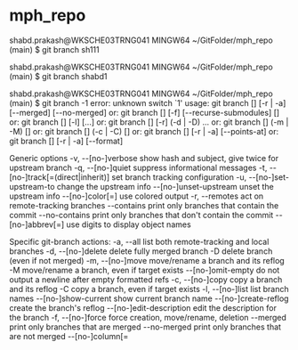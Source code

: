 # mph_repo

shabd.prakash@WKSCHE03TRNG041 MINGW64 ~/GitFolder/mph_repo (main)
$ git branch sh111

shabd.prakash@WKSCHE03TRNG041 MINGW64 ~/GitFolder/mph_repo (main)
$ git branch shabd1

shabd.prakash@WKSCHE03TRNG041 MINGW64 ~/GitFolder/mph_repo (main)
$ git branch -1
error: unknown switch `1'
usage: git branch [<options>] [-r | -a] [--merged] [--no-merged]
   or: git branch [<options>] [-f] [--recurse-submodules] <branch-name> [<start-point>]
   or: git branch [<options>] [-l] [<pattern>...]
   or: git branch [<options>] [-r] (-d | -D) <branch-name>...
   or: git branch [<options>] (-m | -M) [<old-branch>] <new-branch>
   or: git branch [<options>] (-c | -C) [<old-branch>] <new-branch>
   or: git branch [<options>] [-r | -a] [--points-at]
   or: git branch [<options>] [-r | -a] [--format]

Generic options
    -v, --[no-]verbose    show hash and subject, give twice for upstream branch
    -q, --[no-]quiet      suppress informational messages
    -t, --[no-]track[=(direct|inherit)]
                          set branch tracking configuration
    -u, --[no-]set-upstream-to <upstream>
                          change the upstream info
    --[no-]unset-upstream unset the upstream info
    --[no-]color[=<when>] use colored output
    -r, --remotes         act on remote-tracking branches
    --contains <commit>   print only branches that contain the commit
    --no-contains <commit>
                          print only branches that don't contain the commit
    --[no-]abbrev[=<n>]   use <n> digits to display object names

Specific git-branch actions:
    -a, --all             list both remote-tracking and local branches
    -d, --[no-]delete     delete fully merged branch
    -D                    delete branch (even if not merged)
    -m, --[no-]move       move/rename a branch and its reflog
    -M                    move/rename a branch, even if target exists
    --[no-]omit-empty     do not output a newline after empty formatted refs
    -c, --[no-]copy       copy a branch and its reflog
    -C                    copy a branch, even if target exists
    -l, --[no-]list       list branch names
    --[no-]show-current   show current branch name
    --[no-]create-reflog  create the branch's reflog
    --[no-]edit-description
                          edit the description for the branch
    -f, --[no-]force      force creation, move/rename, deletion
    --merged <commit>     print only branches that are merged
    --no-merged <commit>  print only branches that are not merged
    --[no-]column[=<style>]
                          list branches in columns
    --[no-]sort <key>     field name to sort on
    --[no-]points-at <object>
                          print only branches of the object
    -i, --[no-]ignore-case
                          sorting and filtering are case insensitive
    --[no-]recurse-submodules
                          recurse through submodules
    --[no-]format <format>
                          format to use for the output


shabd.prakash@WKSCHE03TRNG041 MINGW64 ~/GitFolder/mph_repo (main)
$ git branch -l
  SP_123
* main
  sh111
  shabd1
  shabd12

shabd.prakash@WKSCHE03TRNG041 MINGW64 ~/GitFolder/mph_repo (main)
$ git checkout SP_123
Switched to branch 'SP_123'

shabd.prakash@WKSCHE03TRNG041 MINGW64 ~/GitFolder/mph_repo (SP_123)
$ ls
First.txt  README.md

shabd.prakash@WKSCHE03TRNG041 MINGW64 ~/GitFolder/mph_repo (SP_123)
$ echo hello>f1.txt

shabd.prakash@WKSCHE03TRNG041 MINGW64 ~/GitFolder/mph_repo (SP_123)
$ git ls-files
First.txt
README.md

shabd.prakash@WKSCHE03TRNG041 MINGW64 ~/GitFolder/mph_repo (SP_123)
$ ls
First.txt  README.md  f1.txt

shabd.prakash@WKSCHE03TRNG041 MINGW64 ~/GitFolder/mph_repo (SP_123)
$ git status
On branch SP_123
Untracked files:
  (use "git add <file>..." to include in what will be committed)
        f1.txt

nothing added to commit but untracked files present (use "git add" to track)

shabd.prakash@WKSCHE03TRNG041 MINGW64 ~/GitFolder/mph_repo (SP_123)
$ git add f1.txt
warning: in the working copy of 'f1.txt', LF will be replaced by CRLF the next time Git touches it

shabd.prakash@WKSCHE03TRNG041 MINGW64 ~/GitFolder/mph_repo (SP_123)
$ git commit -m "creating f1 file"
[SP_123 a19d88d] creating f1 file
 1 file changed, 1 insertion(+)
 create mode 100644 f1.txt

shabd.prakash@WKSCHE03TRNG041 MINGW64 ~/GitFolder/mph_repo (SP_123)
$ git status
On branch SP_123
nothing to commit, working tree clean

shabd.prakash@WKSCHE03TRNG041 MINGW64 ~/GitFolder/mph_repo (SP_123)
$ ls
First.txt  README.md  f1.txt

shabd.prakash@WKSCHE03TRNG041 MINGW64 ~/GitFolder/mph_repo (SP_123)
$ git ls-files
First.txt
README.md
f1.txt

shabd.prakash@WKSCHE03TRNG041 MINGW64 ~/GitFolder/mph_repo (SP_123)
$ git checkout main
Switched to branch 'main'
Your branch is ahead of 'origin/main' by 8 commits.
  (use "git push" to publish your local commits)

shabd.prakash@WKSCHE03TRNG041 MINGW64 ~/GitFolder/mph_repo (main)
$ git ls-files
First.txt
README.md

shabd.prakash@WKSCHE03TRNG041 MINGW64 ~/GitFolder/mph_repo (main)
$ git merge SP_123
Updating feb009a..a19d88d
Fast-forward
 f1.txt | 1 +
 1 file changed, 1 insertion(+)
 create mode 100644 f1.txt

shabd.prakash@WKSCHE03TRNG041 MINGW64 ~/GitFolder/mph_repo (main)
$ git ls-files
First.txt
README.md
f1.txt

shabd.prakash@WKSCHE03TRNG041 MINGW64 ~/GitFolder/mph_repo (main)
$ git checkout sh111
Switched to branch 'sh111'

shabd.prakash@WKSCHE03TRNG041 MINGW64 ~/GitFolder/mph_repo (sh111)
$ echo good morning>f2.txt

shabd.prakash@WKSCHE03TRNG041 MINGW64 ~/GitFolder/mph_repo (sh111)
$ git ls-files
First.txt
README.md

shabd.prakash@WKSCHE03TRNG041 MINGW64 ~/GitFolder/mph_repo (sh111)
$ git add .
warning: in the working copy of 'f2.txt', LF will be replaced by CRLF the next time Git touches it

shabd.prakash@WKSCHE03TRNG041 MINGW64 ~/GitFolder/mph_repo (sh111)
$ git commit -m "adding file"
[sh111 66e5fe6] adding file
 1 file changed, 1 insertion(+)
 create mode 100644 f2.txt

shabd.prakash@WKSCHE03TRNG041 MINGW64 ~/GitFolder/mph_repo (sh111)
$ git ls-files
First.txt
README.md
f2.txt

shabd.prakash@WKSCHE03TRNG041 MINGW64 ~/GitFolder/mph_repo (sh111)
$ git checkout main
Switched to branch 'main'
Your branch is ahead of 'origin/main' by 9 commits.
  (use "git push" to publish your local commits)

shabd.prakash@WKSCHE03TRNG041 MINGW64 ~/GitFolder/mph_repo (main)
$ git merge sh111
Merge made by the 'ort' strategy.
 f2.txt | 1 +
 1 file changed, 1 insertion(+)
 create mode 100644 f2.txt

shabd.prakash@WKSCHE03TRNG041 MINGW64 ~/GitFolder/mph_repo (main)
$ git ls-files
First.txt
README.md
f1.txt
f2.txt

shabd.prakash@WKSCHE03TRNG041 MINGW64 ~/GitFolder/mph_repo (main)
$ git checkout main
Already on 'main'
Your branch is ahead of 'origin/main' by 11 commits.
  (use "git push" to publish your local commits)

shabd.prakash@WKSCHE03TRNG041 MINGW64 ~/GitFolder/mph_repo (main)
$ git branch -a
  SP_123
* main
  sh111
  shabd1
  shabd12
  remotes/origin/main

shabd.prakash@WKSCHE03TRNG041 MINGW64 ~/GitFolder/mph_repo (main)
$ echo First File>first.txt

shabd.prakash@WKSCHE03TRNG041 MINGW64 ~/GitFolder/mph_repo (main)
$ echo second File>second.txt

shabd.prakash@WKSCHE03TRNG041 MINGW64 ~/GitFolder/mph_repo (main)
$ git add .
warning: in the working copy of 'First.txt', LF will be replaced by CRLF the next time Git touches it
warning: in the working copy of 'second.txt', LF will be replaced by CRLF the next time Git touches it


shabd.prakash@WKSCHE03TRNG041 MINGW64 ~/GitFolder/mph_repo (main)
$ git commit -m "created first.txt and second.txt"
[main bff862f] created first.txt and second.txt
 2 files changed, 2 insertions(+)
 create mode 100644 second.txt

shabd.prakash@WKSCHE03TRNG041 MINGW64 ~/GitFolder/mph_repo (main)
$ vim first.txt

shabd.prakash@WKSCHE03TRNG041 MINGW64 ~/GitFolder/mph_repo (main)
$ git add .
warning: in the working copy of 'First.txt', LF will be replaced by CRLF the next time Git touches it

shabd.prakash@WKSCHE03TRNG041 MINGW64 ~/GitFolder/mph_repo (main)
$ git commit -m "chang1 in first.txt"
[main 638f8ad] chang1 in first.txt
 1 file changed, 1 insertion(+), 1 deletion(-)

shabd.prakash@WKSCHE03TRNG041 MINGW64 ~/GitFolder/mph_repo (main)
$ vim second.txt

shabd.prakash@WKSCHE03TRNG041 MINGW64 ~/GitFolder/mph_repo (main)
$ git add .
warning: in the working copy of 'second.txt', LF will be replaced by CRLF the next time Git touches it

shabd.prakash@WKSCHE03TRNG041 MINGW64 ~/GitFolder/mph_repo (main)
$ git commit -m "chang1 in second.txt"
On branch main
Your branch is ahead of 'origin/main' by 13 commits.
  (use "git push" to publish your local commits)

nothing to commit, working tree clean

shabd.prakash@WKSCHE03TRNG041 MINGW64 ~/GitFolder/mph_repo (main)
$ git log --oneline
638f8ad (HEAD -> main) chang1 in first.txt
bff862f created first.txt and second.txt
3a39cc5 Merge branch 'sh111'
66e5fe6 (sh111) adding file
a19d88d (SP_123) creating f1 file
feb009a (shabd12, shabd1) Merge branch 'main' of https://github.com/shabd919/mph_repo
ad76a09 sec
12b971d (origin/main) Create README.md
3dd1824 Creat First
5049d2b Creat First
ad769ab Del
3095b0d modified
f95304e modified
34833c8 First Commit

shabd.prakash@WKSCHE03TRNG041 MINGW64 ~/GitFolder/mph_repo (main)
$ git show HEAD
commit 638f8ad214ac4ec9acb892a4924469a58bf7d58b (HEAD -> main)
Author: shabd919 <shabd.prakash1998@gmail.com>
Date:   Mon Aug 5 16:58:33 2024 +0530

    chang1 in first.txt

diff --git a/First.txt b/First.txt
index c9e358c..5c23967 100644
--- a/First.txt
+++ b/First.txt
@@ -1 +1 @@
-First File
+First File changes

shabd.prakash@WKSCHE03TRNG041 MINGW64 ~/GitFolder/mph_repo (main)
$ git show HEAD~1
commit bff862fa11aa095ea694c2740076b0744078b47d
Author: shabd919 <shabd.prakash1998@gmail.com>
Date:   Mon Aug 5 16:53:56 2024 +0530

    created first.txt and second.txt

diff --git a/First.txt b/First.txt
index e69de29..c9e358c 100644
--- a/First.txt
+++ b/First.txt
@@ -0,0 +1 @@
+First File
diff --git a/second.txt b/second.txt
new file mode 100644
index 0000000..22dd32e
--- /dev/null
+++ b/second.txt
@@ -0,0 +1 @@
+second File

shabd.prakash@WKSCHE03TRNG041 MINGW64 ~/GitFolder/mph_repo (main)
$ git reset --hard Head~1
HEAD is now at bff862f created first.txt and second.txt

shabd.prakash@WKSCHE03TRNG041 MINGW64 ~/GitFolder/mph_repo (main)
$ git log --oneline
bff862f (HEAD -> main) created first.txt and second.txt
3a39cc5 Merge branch 'sh111'
66e5fe6 (sh111) adding file
a19d88d (SP_123) creating f1 file
feb009a (shabd12, shabd1) Merge branch 'main' of https://github.com/shabd919/mph_repo
ad76a09 sec
12b971d (origin/main) Create README.md
3dd1824 Creat First
5049d2b Creat First
ad769ab Del
3095b0d modified
f95304e modified
34833c8 First Commit

shabd.prakash@WKSCHE03TRNG041 MINGW64 ~/GitFolder/mph_repo (main)
$ get checkout SP_123
bash: get: command not found

shabd.prakash@WKSCHE03TRNG041 MINGW64 ~/GitFolder/mph_repo (main)
$ git checkout SP_123
Switched to branch 'SP_123'

shabd.prakash@WKSCHE03TRNG041 MINGW64 ~/GitFolder/mph_repo (SP_123)
$ touch two.txt

shabd.prakash@WKSCHE03TRNG041 MINGW64 ~/GitFolder/mph_repo (SP_123)
$ git add .

shabd.prakash@WKSCHE03TRNG041 MINGW64 ~/GitFolder/mph_repo (SP_123)
$ git commit -m "creat two.txt from SP_123"
[SP_123 4cef01a] creat two.txt from SP_123
 1 file changed, 0 insertions(+), 0 deletions(-)
 create mode 100644 two.txt

shabd.prakash@WKSCHE03TRNG041 MINGW64 ~/GitFolder/mph_repo (SP_123)
$ git log --oneline
4cef01a (HEAD -> SP_123) creat two.txt from SP_123
a19d88d creating f1 file
feb009a (shabd12, shabd1) Merge branch 'main' of https://github.com/shabd919/mph_repo
ad76a09 sec
12b971d (origin/main) Create README.md
3dd1824 Creat First
5049d2b Creat First
ad769ab Del
3095b0d modified
f95304e modified
34833c8 First Commit

shabd.prakash@WKSCHE03TRNG041 MINGW64 ~/GitFolder/mph_repo (SP_123)
$ git checkout main
Switched to branch 'main'
Your branch is ahead of 'origin/main' by 12 commits.
  (use "git push" to publish your local commits)

shabd.prakash@WKSCHE03TRNG041 MINGW64 ~/GitFolder/mph_repo (main)
$ git rebase SP_123
Successfully rebased and updated refs/heads/main.

shabd.prakash@WKSCHE03TRNG041 MINGW64 ~/GitFolder/mph_repo (main)
$ git log --oneline
8563421 (HEAD -> main) created first.txt and second.txt
2607a19 adding file
4cef01a (SP_123) creat two.txt from SP_123
a19d88d creating f1 file
feb009a (shabd12, shabd1) Merge branch 'main' of https://github.com/shabd919/mph_repo
ad76a09 sec
12b971d (origin/main) Create README.md
3dd1824 Creat First
5049d2b Creat First
ad769ab Del
3095b0d modified
f95304e modified
34833c8 First Commit

shabd.prakash@WKSCHE03TRNG041 MINGW64 ~/GitFolder/mph_repo (main)
$ git log --pretty='format:%C(auto)%h(%s,%ad)'
8563421(created first.txt and second.txt,Mon Aug 5 16:53:56 2024 +0530)
2607a19(adding file,Mon Aug 5 16:33:01 2024 +0530)
4cef01a(creat two.txt from SP_123,Mon Aug 5 17:35:02 2024 +0530)
a19d88d(creating f1 file,Mon Aug 5 16:06:31 2024 +0530)
feb009a(Merge branch 'main' of https://github.com/shabd919/mph_repo,Mon Aug 5 14:52:54 2024 +0530)
ad76a09(sec,Mon Aug 5 14:52:33 2024 +0530)
12b971d(Create README.md,Mon Aug 5 14:25:18 2024 +0530)
3dd1824(Creat First,Mon Aug 5 14:09:42 2024 +0530)
5049d2b(Creat First,Mon Aug 5 14:07:30 2024 +0530)
ad769ab(Del,Mon Aug 5 13:55:59 2024 +0530)
3095b0d(modified,Mon Aug 5 13:38:00 2024 +0530)
f95304e(modified,Mon Aug 5 13:33:27 2024 +0530)
34833c8(First Commit,Mon Aug 5 11:50:00 2024 +0530)

shabd.prakash@WKSCHE03TRNG041 MINGW64 ~/GitFolder/mph_repo (main)
$
